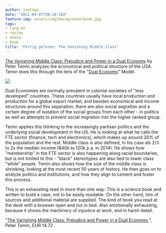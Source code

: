 ```yaml
---
author: isotopp
date: "2021-04-07T20:18:18Z"
feature-img: assets/img/background/book.jpg
tags:
- lang_en
- review
- media
- book
title: 'Fertig gelesen: The Vanishing Middle Class'
---
```

[The Vanishing Middle Class: Prejudice and Power in a Dual Economy](https://www.amazon.de/Vanishing-Middle-Class-Prejudice-Economy-ebook/dp/B08BT2XDNT) by Peter Temin analyzes the economical and political structure of the USA. Temin does this through the lens of the "[Dual Economy](https://en.wikipedia.org/wiki/Dual_economy)" Model.

[![](/uploads/2021/04/vanishing-middle-class.jpg)](https://www.amazon.de/Vanishing-Middle-Class-Prejudice-Economy-ebook/dp/B08BT2XDNT)

Dual Economies are normally prevalent in colonial societies of "less developed" countries. These countries usually have local production and production for a global export market, and besides economical and income structures around this separation, there are also social segration and a certain degree of isolation of the social groups from each other - in politics as well as attempts to prevent social migration into the higher ranked group.

Temin applies this thinking to the increasingly partisan politics and the underlying social development in the US. He is looking at what he calls the FTE sector (finance, tech and electronics), which makes up around 20% of the population and the rest. Middle class is also defined, in his case als 2/3 to 2x the median income ($40k to 120k p.a. in 2014). He shows how "membership" in the FTE sector is also happening along racial boundaries, but is not limited to this - "black" stereotypes are also tied to lower class "white" people. Temin also shows how the size of the middle class is shrinking, looking at the most recent 50 years of history. He then goes on to analyze politics and institutions, and how they align to cement and foster this process.

This is an exhausting read in more than one way: This is a science book and written to build a case, not to be easily readable. On the other hand, lots of sources and additional material are supplied. The kind of book you read at the desk with a browser open and not in bed. Also emotionally exhausting, because it shows the machinery of injustice at work, and in harsh detail.

"[The Vanishing Middle Class: Prejudice and Power in a Dual Economy ](https://www.amazon.de/Vanishing-Middle-Class-Prejudice-Economy-ebook/dp/B08BT2XDNT)", Peter Temin, EUR 14.72